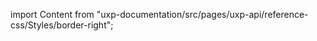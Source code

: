 
import Content from "uxp-documentation/src/pages/uxp-api/reference-css/Styles/border-right";

<Content query="product=photoshop"/>
